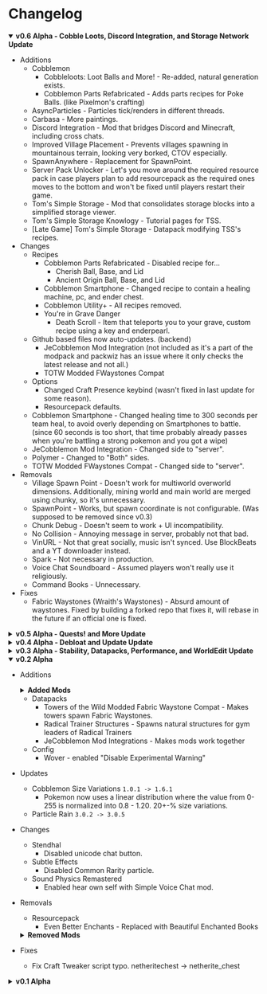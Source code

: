 # Changelog

<details open>
<summary><b>
v0.6 Alpha - Cobble Loots, Discord Integration, and Storage Network Update
</b></summary>

- Additions
	- Cobblemon
		- Cobbleloots: Loot Balls and More! - Re-added, natural generation exists.
		- Cobblemon Parts Refabricated - Adds parts recipes for Poke Balls. (like Pixelmon's crafting)
	- AsyncParticles - Particles tick/renders in different threads.
	- Carbasa - More paintings.
	- Discord Integration - Mod that bridges Discord and Minecraft, including cross chats.
	- Improved Village Placement - Prevents villages spawning in mountainous terrain, looking very borked, CTOV especially.
	- SpawnAnywhere - Replacement for SpawnPoint.
	- Server Pack Unlocker - Let's you move around the required resource pack in case players plan to add resourcepack as the required ones moves to the bottom and won't be fixed until players restart their game.
	- Tom's Simple Storage - Mod that consolidates storage blocks into a simplified storage viewer.
	- Tom's Simple Storage Knowlogy - Tutorial pages for TSS.
	- [Late Game] Tom's Simple Storage - Datapack modifying TSS's recipes.
- Changes
	- Recipes
		- Cobblemon Parts Refabricated - Disabled recipe for...
			- Cherish Ball, Base, and Lid
			- Ancient Origin Ball, Base, and Lid
		- Cobblemon Smartphone - Changed recipe to contain a healing machine, pc, and ender chest.
		- Cobblemon Utility+ - All recipes removed.
		- You're in Grave Danger
			- Death Scroll - Item that teleports you to your grave, custom recipe using a key and enderpearl.
	- Github based files now auto-updates. (backend)
		- JeCobblemon Mod Integration (not included as it's a part of the modpack and packwiz has an issue where it only checks the latest release and not all.)
		- TOTW Modded FWaystones Compat
	- Options
		- Changed Craft Presence keybind (wasn't fixed in last update for some reason).
		- Resourcepack defaults.
	- Cobblemon Smartphone - Changed healing time to 300 seconds per team heal, to avoid overly depending on Smartphones to battle. (since 60 seconds is too short, that time probably already passes when you're battling a strong pokemon and you got a wipe)
	- JeCobblemon Mod Integration - Changed side to "server".
	- Polymer - Changed to "Both" sides.
	- TOTW Modded FWaystones Compat - Changed side to "server".
- Removals
	- Village Spawn Point - Doesn't work for multiworld overworld dimensions. Additionally, mining world and main world are merged using chunky, so it's unnecessary.
	- SpawnPoint - Works, but spawn coordinate is not configurable. (Was supposed to be removed since v0.3)
	- Chunk Debug - Doesn't seem to work + UI incompatibility.
	- No Collision - Annoying message in server, probably not that bad.
	- VinURL - Not that great socially, music isn't synced. Use BlockBeats and a YT downloader instead.
	- Spark - Not necessary in production.
	- Voice Chat Soundboard - Assumed players won't really use it religiously.
	- Command Books - Unnecessary.
- Fixes
	- Fabric Waystones (Wraith's Waystones) - Absurd amount of waystones. Fixed by building a forked repo that fixes it, will rebase in the future if an official one is fixed.

</details>

<details>
<summary><b>
v0.5 Alpha - Quests! and More Update
</b></summary>

- Additions
	- Quests - JeCobblemon Quests are now added! Still a work in progress.
	- Pack logo
	- Window Name
	- Server Logo
	- Config
		- Global Packs - Add a `required_data_and_resources` for packs who combine both datapack and resourcepack. (to avoid duplications)
		- Open Parties and Claims - Added modded blocks in settings.
		- Sophisticated Core - Added default config, as a workaround from first time install freezing on world creation. (Really annoying)
	- Mods
		- Auth Me - For account switching.
		- Chat Animation - Replaced Chat Impressive Animation.
		- Chunk Activity Tracker - Library mod.
		- Chunk Debug - Find pesky chunks that are slowing down servers.
		- Cobbreeding - Breeding feature in Cobblemon. (Forgotten to add)
		- Does Tt Tick - Mobs won't tick in unseen chunks.
		- Doggy Talents Next - Overhauled MC wolves.
		- Better Dogs x Doggy Talents Next - More dog varieties. 
		- Dumplings Delight Rewrapped - Re-added as update is fixed again.
		- Easy Auth - Password protected account, no need for constant /login. (For servers users.)
		- Fast Item Frames - Items frames are now blocks instead of entities for better rendering.
		- I want it earlier! - 1.21.4+ MC features backported. (Pale Garden, and Happy Ghast in the future)
		- Ledger - Grief logger and rollbacker.
		- Nullscape - Replacement for BetterEnd.
		- Palladium - Performance mod.
		- Packet Fixer - Fixes various problems with packets and nbt.
		- Polymer - Required by clients to see recipes of server only mods that adds items.
		- Raise Sound Limit Simplified - Recommended by Sounds mod.
		- Sawmill - Wood version of Stone Cutter.
		- Seamless Loading Screen - Added back.
		- Super Fast Math - Performance mod.
		- ToadlLib - Library mod.
		- Vaulted End - End ship, overhauled with trials.
		- Vein Mining (Enchanted Book) - Highly configurable vein mining mod.
		- Wakes - Replaced, Satin Free Wakes, because the new Wakes update removes Satin lib as dependency.
- Updates
	- README.md - More info added, what to download and how to install.
	- JeCobblemon Datapack - v0.2 `->` v0.3
		- Adds many new mod integrations. See [changelog](https://github.com/WxAaRoNxW/JeCobblemon-Modpack/blob/dev/datapacks/mod-integrations/CHANGELOG.md) for info.
		- Uses url based download now.
	- Chest Tracker - Moved button in some UI.
	- InvMove - Disabled movement in some UI.
	- Notable Updates
		- Cobblemon Quests - New detections.
		- Cobblemon: Mega Showdown - A lot of new stuff.
		- More Radical Trainers - Adds more trainers.
		
		<details>
		<summary><b>
		Updates
		</b></summary>

		- <b>Async</b>: async-0.1.7+alpha.2-1.21.1.jar `->` async-0.1.7+alpha.3-1.21.1.jar
		- <b>Enchantment Descriptions</b>: enchdesc-fabric-1.21.1-21.1.5.jar `->` enchdesc-fabric-1.21.1-21.1.7.jar
		- <b>WATERMeDIA</b>: watermedia-2.1.22.jar `->` watermedia-2.1.23.jar
		- <b>Cobblemon Quests</b>: cobblemon_quests-[1.21.1]-fabric-1.1.12.jar `->` cobblemon_quests-[1.21.1]-fabric-1.1.14.jar
		- <b>Fast Better Grass</b>: Fast Better Grass.zip `->` Fast Better Grass.zip
		- <b>Entity Culling</b>: entityculling-fabric-1.7.3-mc1.21.jar `->` entityculling-fabric-1.7.4-mc1.21.jar
		- <b>Display Case</b>: display_case-fabric-1.21-1.0.1.jar `->` display_case-fabric-1.21.1-1.2.jar
		- <b>Cobblemon Drop Loot Tables</b>: cobblemon-droploottables-1.6-fabric-1.3.1.jar `->` cobblemon-droploottables-1.6-fabric-1.4.0.jar
		- <b>Dynamic FPS</b>: dynamic-fps-3.9.0+minecraft-1.21.0-fabric.jar `->` dynamic-fps-3.9.2+minecraft-1.21.0-fabric.jar
		- <b>Oh The Biomes We've Gone</b>: Oh-The-Biomes-Weve-Gone-Fabric-2.3.9.jar `->` Oh-The-Biomes-Weve-Gone-Fabric-2.3.11.jar
		- <b>Radical Cobblemon Trainers API</b>: rctapi-fabric-1.21.1-0.10.14-beta.jar `->` rctapi-fabric-1.21.1-0.10.15-beta.jar
		- <b>Trail&Tales Delight</b>: trailandtales_delight-fabric-1.21.1-1.0.jar `->` trailandtales_delight-fabric 1.21.1-1.1.5.jar
		- <b>Remove Reloading Screen</b>: rrls-5.0.8+mc1.21.1-fabric.jar `->` rrls-5.0.9+mc1.21.1-fabric.jar
		- <b>Artifacts</b>: artifacts-fabric-12.1.0.jar `->` artifacts-fabric-12.1.1.jar
		- <b>AlinLib</b>: AlinLib-fabric-2.1.0-beta.1+mc1.21.jar `->` AlinLib-fabric-2.1.0-beta.2+mc1.21.jar
		- <b>Fabric API</b>: fabric-api-0.115.3+1.21.1.jar `->` fabric-api-0.115.4+1.21.1.jar
		- <b>Cobblemon Interface: Modded</b>: Cobblemon Interface Modded v1.7.0.zip `->` Cobblemon Interface Modded v1.8.0.zip
		- <b>More Delight (for Farmer's Delight)</b>: moredelight-25.01.13-1.21-fabric.jar `->` moredelight-25.03.27-1.21-fabric.jar
		- <b>Stonecutter Damage</b>: stonecutter-damage-mcmeta-45-48_1.21.jar `->` stonecutter-damage-mcmeta-45-71_1.21-1.21.5.jar
		- <b>You're in Grave Danger</b>: youre-in-grave-danger-fabric-2.4.14.jar `->` youre-in-grave-danger-fabric-2.4.15.jar
		- <b>Balm</b>: balm-fabric-1.21.1-21.0.34.jar `->` balm-fabric-1.21.1-21.0.38.jar
		- <b>CICADA</b>: cicada-lib-0.11.2+1.21-1.21.1.jar `->` cicada-lib-0.11.9+1.21-1.21.1.jar
		- <b>Lootr</b>: lootr-fabric-1.21-1.10.35.90.jar `->` lootr-fabric-1.21-1.10.35.91.jar
		- <b>CraftPresence</b>: CraftPresence-2.5.3+1.21.1-fabric.jar `->` CraftPresence-2.5.4+1.21.1-fabric.jar
		- <b>YetAnotherConfigLib (YACL)</b>: yet_another_config_lib_v3-3.6.5+1.21.1-fabric.jar `->` yet_another_config_lib_v3-3.6.6+1.21.1-fabric.jar
		- <b>More Cobblemon Move Animations</b>: more-cobblemon-move-anims-1.2.jar `->` more-cobblemon-move-anims-1.3.jar
		- <b>Ping Wheel</b>: Ping-Wheel-1.10.1-fabric-1.21.1.jar `->` Ping-Wheel-1.10.2-fabric-1.21.1.jar
		- <b>Chat Notify</b>: chatnotify-fabric-2.4.2+1.21.jar `->` chatnotify-fabric-2.4.3+1.21.jar
		- <b>Language Reload</b>: language-reload-1.7.2+1.21.1.jar `->` language-reload-1.7.3+1.21.1.jar
		- <b>Not Enough Animations</b>: notenoughanimations-fabric-1.9.2-mc1.21.jar `->` notenoughanimations-fabric-1.9.3-mc1.21.jar
		- <b>EMI</b>: emi-1.1.20+1.21.1+fabric.jar `->` emi-1.1.21+1.21.1+fabric.jar
		- <b>Bloo's Gacha Machine</b>: gachamachine-1.1.0.jar `->` gachamachine-1.1.1.jar
		- <b>Radical Cobblemon Trainers</b>: rctmod-fabric-1.21.1-0.14.1-beta.jar `->` rctmod-fabric-1.21.1-0.14.3-beta.jar
		- <b>Presence Footsteps</b>: PresenceFootsteps-1.10.3+1.21.jar `->` PresenceFootsteps-1.11.0+1.21.jar
		- <b>Camerapture</b>: Camerapture-1.9.1+mc1.21.1-fabric.jar `->` Camerapture-1.10.0+mc1.21.1-fabric.jar
		- <b>Skin Restorer</b>: skinrestorer-2.2.1+1.21-fabric.jar `->` skinrestorer-2.3.0+1.21-fabric.jar
		- <b>Macaw's Fences and Walls</b>: mcw-fences-1.1.2-mc1.21.1fabric.jar `->` mcw-fences-1.2.0-1.21.1fabric.jar
		- <b>Fzzy Config</b>: fzzy_config-0.6.7+1.21.jar `->` fzzy_config-0.6.8+1.21.jar
		- <b>Resourceful Lib</b>: resourcefullib-fabric-1.21-3.0.11.jar `->` resourcefullib-fabric-1.21-3.0.12.jar
		- <b>Accessories</b>: accessories-fabric-1.1.0-beta.34+1.21.1.jar `->` accessories-fabric-1.1.0-beta.35+1.21.1.jar
		- <b>Sound Physics Remastered</b>: sound-physics-remastered-fabric-1.21.1-1.4.8.jar `->` sound-physics-remastered-fabric-1.21.1-1.4.10.jar
		- <b>Cobblemon: Mega Showdown</b>: Cobblemon_MegaShowdown-7.3.0-release-fabric.jar `->` Cobblemon_MegaShowdown-8.2.0-release-fabric.jar
		- <b>Polytone</b>: polytone-1.21-3.3.3-fabric.jar `->` polytone-1.21-3.3.4-fabric.jar
		- <b>Cobblemon - Show Held Items</b>: show-held-items-0.2.1.jar `->` show-held-items-0.2.2.jar
		- <b>3D Skin Layers</b>: skinlayers3d-fabric-1.7.4-mc1.21.jar `->` skinlayers3d-fabric-1.7.5-mc1.21.jar
		- <b>More Radical Trainers</b>: MoreRadicalTrainers1.6.1.zip `->` MoreRadicalTrainers1.7.zip
		- <b>Talk Balloons</b>: TalkBalloons-Fabric-1.21.1-1.1.5.jar `->` TalkBalloons-Fabric-1.21.1-1.1.6.jar
		- <b>Illager Invasion</b>: IllagerInvasion-v21.1.3-1.21.1-Fabric.jar `->` IllagerInvasion-v21.1.4-1.21.1-Fabric.jar
		</details>

- Changes
	- Options
		- Enchantment glint is lowered to 75% to lessen the purple overlay on top of item.
		- FOV Effects lowered to 50% in the event of mods that permanently affects your speed.
	- Artifacts - Everlasting Beef/Steak disabled.
	- Chat Patches
		- Time Formatting `[HH:mm:ss]` to `#`
		- Moved Time to hover 
		- Username formatting `<User>` to `User:`
		- Enabled CompactChat to consolidate alternating duplicate messages.
	- Chat Notify - Ping noise changed to low pitch arrow hit.
	- Dimension Viewer - Removed dimension in chat.
	- Farmer's Delight - Food effect tooltip disabled.
	- ModernFix - Re-disabled ModernFix's Dynamic Entity Renderers for mod compatibility. (Joy of Painting)
	- Size Variation - Mod is now installed on both sides to get the size definition on the top left of summary.
	- Spice of Life - Formula changed to default max HP to 20, but formula persists, but this time to gain max hp, you need to eat 40 unique foods. (This is so that players won't feel weak having 3 hearts only, but not make the formula lost potential extra hearts by increasing the unique food per heart to 6.)
	- Sounds Mod - Removed mention. (Chat Notify does this)
	- WATUT - Circle crop removed.
	- Datapacks - Are all on the servers' side.
- Removals
	- Better Wolf Companion Mod - In favor of Doggy Talents.
	- Chat Impressive Animation - A bit wonky with Exordium.
	- CobbleBadges - Effects are too op artifically removed by increasing points to next tier to an unreachable amount.
	- Cobblemon Capture XP - Too op. (For now)
	- Effective - Rendering issues with lots of mods, just removed it.
	- Farmer's Cutting: BetterNether - Leftover from removal of Better Nether.
	- Hulis Z-Crystals - Replaced by Cobblemon: Mega Showdown.
	- Satin Free Wakes - Obsolete as original Wakes mod is Satin (lib) free.
	- Stone Cutter Damage - Other real mod was better than this datapack version.
	- Toggle Item Frames - Fast Item Frames has this.
	- Torchmaster - In favor of Mega Torch.
	- Zoomify - Use Spyglass.
- Fixes
	- World creation on the very first download of the modpack, will no longer freeze the game indefinitely. (Sophisticated Core bug)
	- Resourcepacks
		- Some resourcepack got disabled after the update.
			- Better Leaves - No more thin looking leaves
		- Ordering of resourpacks - Made some entities look broken.
			- Villagers - Doesn't look weird anymore.
			- CobbleDollars - Merchant no longer looks broken.
	- Inventory - Inventories with scroll no longer glitched seeing next row prematurely/off the UI.
	- Fog - Can now be disabled, unknowingly fixed it somewhere in the last pack updates.
	- Signs - Removed Effective, as it has issues with ImmediatelyFast Sign Text Buffering, and rendering stuff of other mods.
	- Cobble Cafe - Now has models.
	- Display Case Mod - No longer corrupts your player data when destroying a case with no lid.
	- Farmer's Delight - Fixed duplicate effect description from conflicting mod.
	- Joy of Painting - Paintings now render by disabling ModernFix's Dynamic Entity Renderers.
	- KeybindsGalore Plus - Modifier keys are excluded again from opening the pie menu.
	- Packet Fixer - Fixes `Internal Exception: io.netty.handler.codec.DecoderException: Failed to decode packet 'clientbound/minecraft:custom_payload'`. (Hopefully)
	- TOTW Modded FWaystones Compat - Fixed by forking and modifying the datapack to become 1.21.x+ compatible.
- Optimization
	- Load times - Data is relative to dev's PC, (HDD WD Black, compression on)
		- -13 seconds - Removed Torchmaster, due to an error costing 13 seconds of load time.
		- -6 seconds - Replaced Satin Free Wakes, due to an error thinking YACL library is not added.
		- -9 seconds - Added Raise Sound Limit Simplified, due to sounds looking for it, costing 9 seconds of load time.
- Known Issues
	- Fabric Waystones (Wraith's Waystones) - Absurd amount of waystones still spawning with lithostitch/CTOV mod.
</details>

<details>
<summary><b>
v0.4 Alpha - Debloat and Update Update
</b></summary>

- Additions
	- Mods
		- Effective
			- Added back but removed Seamless Loading Screen.
		- JEI Addons
			- Effect
			- Professions
			- Resources - Somewhat replacement for Better Enchanted Book's tool compatibility tooltip.
			- Beacons
		- Cryonic Config (lib)
			- Wasn't added before, for some reason wasn't necessary by mods that require it.
		- FTB
			- Filter System - Adds more control with quests. Like "any item listed" quest.
			- XMod - Adds integration to some mods.
	- Datapack
		- Cobblemon Utility+ Recipes - Recipes were separated after the update.
- Updates
	- All mods outdated as of this patch.
	- Notable updates (That are known of)
		- Cobblemon Shearems
			- Updated to fix loot not dropping but can audibly hear that the pokemon was sheared.
		- Bloo's Gacha Machine - You can now have 10 machines, fully customizable with datapacks!
			- Better config
		- Cobbled Gacha - 2 new machines and standard Gacha Machine now exists.
		- KeybindsGalore Plus - You can now click an option in the pie menu. Good for keybinds with hold key.
			- Config file updated to new version.
		<details>
		<summary><b>
		Updated Mods
		</b></summary>

		- <b>Bloo's Gacha Machine</b>: gachamachine-1.0.0.jar `->` gachamachine-1.1.0.jar
		- <b>AlinLib</b>: AlinLib-fabric-2.1.0-alpha.6+mc1.21.jar `->` AlinLib-fabric-2.1.0-beta.1+mc1.21.jar
		- <b>Collective</b>: collective-1.21.1-7.93.jar `->` collective-1.21.1-8.1.jar
		- <b>e4mc</b>: e4mc_minecraft-fabric-5.2.1.jar `->` e4mc_minecraft-fabric-5.3.0.jar
		- <b>NetherPortalFix</b>: netherportalfix-fabric-1.21.1-21.1.1.jar `->` netherportalfix-fabric-1.21.1-21.1.3.jar
		- <b>Jade 🔍</b>: Jade-1.21.1-Fabric-15.9.3.jar `->` Jade-1.21.1-Fabric-15.10.0.jar
		- <b>MNS - Moog's Nether Structures</b>: mns-1.0.7-1.21.jar `->` mns-1.0.8-1.21.jar
		- <b>Ube's Delight</b>: ubesdelight-fabric-1.21.1-0.3.2.jar `->` ubesdelight-fabric-1.21.1-0.4.0-3.0.0+refab.jar
		- <b>Accessories</b>: accessories-fabric-1.1.0-beta.31+1.21.1.jar `->` accessories-fabric-1.1.0-beta.34+1.21.1.jar
		- <b>Inventory Profiles Next</b>: InventoryProfilesNext-fabric-1.21-2.1.2.jar `->` InventoryProfilesNext-fabric-1.21-2.1.5.jar
		- <b>Pineapple Delight</b>: PineappleDeight-1.0.3-Fix-1.21.1-Fabric.jar `->` pineapple_delight-1.0.4-1.21.1-Fabric.jar
		- <b>Clutter</b>: clutter-1.21.1-0.6.4.jar `->` clutter-1.21.1-0.6.5.jar
		- <b>XaeroPlus</b>: XaeroPlus-2.26.3+fabric-1.21.1-WM1.39.4-MM25.1.0.jar `->` XaeroPlus-2.26.5+fabric-1.21.1-WM1.39.4-MM25.2.0.jar
		- <b>MoreCobblemonTweaks</b>: MoreCobblemonTweaks-fabric-1.0.2.jar `->` MoreCobblemonTweaks-fabric-1.0.3.jar
		- <b>Tomes of Experience</b>: tomes-of-experience-0.1.1.jar `->` tomes-of-experience-0.1.2.jar
		- <b>ChoiceTheorem's Overhauled Village</b>: [fabric]ctov-3.5.5.jar `->` [fabric]ctov-3.5.6.jar
		- <b>Dynamic FPS</b>: dynamic-fps-3.7.7+minecraft-1.21.0-fabric.jar `->` dynamic-fps-3.9.0+minecraft-1.21.0-fabric.jar
		- <b>Oh The Biomes We've Gone</b>: Oh-The-Biomes-Weve-Gone-Fabric-2.3.4.jar `->` Oh-The-Biomes-Weve-Gone-Fabric-2.3.9.jar
		- <b>AddonsLib</b>: addonslib-fabric-1.21.1-1.4.jar `->` addonslib-fabric-1.21.1-1.6.jar
		- <b>Resourceful Config</b>: resourcefulconfig-fabric-1.21-3.0.9.jar `->` resourcefulconfig-fabric-1.21-3.0.10.jar
		- <b>JamLib</b>: jamlib-fabric-1.2.2-build.2+1.21.1.jar `->` jamlib-fabric-1.3.2+1.21.1.jar
		- <b>SimpleTMs: TMs and TRs for Cobblemon</b>: SimpleTMs-fabric-2.0.2.jar `->` SimpleTMs-fabric-2.0.3.jar
		- <b>Trade Cycling</b>: trade-cycling-fabric-1.21.1-1.0.15.jar `->` trade-cycling-fabric-1.21.1-1.0.17.jar
		- <b>Storage Delight</b>: storagedelight-24.12.15-1.21-fabric.jar `->` storagedelight-25.03.09-1.21-fabric.jar
		- <b>Village Spawn Point</b>: villagespawnpoint-1.21.1-4.4.jar `->` villagespawnpoint-1.21.1-4.5.jar
		- <b>Sounds</b>: sounds-2.4.5+1.21.1+fabric.jar `->` sounds-2.4.8+1.21.1+fabric.jar
		- <b>Fabric API</b>: fabric-api-0.115.1+1.21.1.jar `->` fabric-api-0.115.3+1.21.1.jar
		- <b>Fzzy Config</b>: fzzy_config-0.6.4+1.21.jar `->` fzzy_config-0.6.7+1.21.jar
		- <b>WATERFrAMES: Multimedia Displays</b>: waterframes-FABRIC-mc1.21.1-v2.1.7.jar `->` waterframes-FABRIC-mc1.21.1-v2.1.12a.jar
		- <b>YUNG's Better End Island</b>: YungsBetterEndIsland-1.21.1-Fabric-3.1.1.jar `->` YungsBetterEndIsland-1.21.1-Fabric-3.1.2.jar
		- <b>Rad Gyms [Cobblemon]</b>: Rad Gyms [Cobblemon]-0.1.8b-stable.jar `->` Rad Gyms [Cobblemon]-0.1.10-stable.jar
		- <b>Sodium</b>: sodium-fabric-0.6.5+mc1.21.1.jar `->` sodium-fabric-0.6.9+mc1.21.1.jar
		- <b>Entity Culling</b>: entityculling-fabric-1.7.2-mc1.21.jar `->` entityculling-fabric-1.7.3-mc1.21.jar
		- <b>Cardinal Components API</b>: cardinal-components-api-6.1.1.jar `->` cardinal-components-api-6.1.2.jar
		- <b>Radical Cobblemon Trainers</b>: rctmod-fabric-1.21.1-0.13.16-beta.jar `->` rctmod-fabric-1.21.1-0.14.1-beta.jar
		- <b>Camerapture</b>: Camerapture-1.9.0+mc1.21.1-fabric.jar `->` Camerapture-1.9.1+mc1.21.1-fabric.jar
		- <b>Farmer's Delight Refabricated</b>: FarmersDelight-1.21.1-2.2.9+refabricated.jar `->` FarmersDelight-1.21.1-3.0.1+refabricated.jar
		- <b>Async</b>: async-0.1.6+alpha.4-1.21.1.jar `->` async-0.1.7+alpha.2-1.21.1.jar
		- <b>EMI</b>: emi-1.1.19+1.21.1+fabric.jar `->` emi-1.1.20+1.21.1+fabric.jar
		- <b>Cobblemon: Mega Showdown</b>: Cobblemon_MegaShowdown-2.3.0-beta-release-fabric.jar `->` Cobblemon_MegaShowdown-7.3.0-release-fabric.jar
		- <b>Farming for Blockheads</b>: farmingforblockheads-fabric-1.21.1-21.1.4.jar `->` farmingforblockheads-fabric-1.21.1-21.1.7.jar
		- <b>Knowlogy Book</b>: knowlogy-fabric-0.6.0-1.21.1.jar `->` knowlogy-fabric-0.7.1-1.21.1.jar
		- <b>Very Many Players (Fabric)</b>: vmp-fabric-mc1.21.1-0.2.0+beta.7.169-all.jar `->` vmp-fabric-mc1.21.1-0.2.0+beta.7.170-all.jar
		- <b>Cobblemon Alpha Project</b>: CobblemonAlphasFabric-1.0+1.6.1.jar `->` CobblemonAlphasFabric-1.1+1.6.1.jar
		- <b>Trail&Tales Delight</b>: trailandtales_delight-1.21.1-0.1.jar `->` trailandtales_delight-fabric-1.21.1-1.0.jar
		- <b>Radical Trainers Structures [Cobblemon]</b>: RadicalTrainersStructures v0.1.zip `->` RadicalTrainersStructures v0.2.0.zip
		- <b>Motschen's Better Leaves</b>: Better-Leaves-9.0.zip `->` Better-Leaves-9.1.zip
		- <b>Lithostitched</b>: lithostitched-fabric-1.21.1-1.4.2.jar `->` lithostitched-fabric-1.21.1-1.4.5.jar
		- <b>FancyMenu</b>: fancymenu_fabric_3.3.2_MC_1.21.1.jar `->` fancymenu_fabric_3.4.6_MC_1.21.1.jar
		- <b>InvMove</b>: InvMove-1.21-0.8.8-Fabric.jar `->` InvMove-0.9.0+1.21.1-Fabric.jar
		- <b>Bad Wither No Cookie - Reloaded</b>: bwncr-fabric-1.21.1-3.20.2.jar `->` bwncr-fabric-1.21.1-3.20.3.jar
		- <b>Cobblemon Knowlogy</b>: cobblemon_knowlogy-fabric-1.1.0-1.21.1.jar `->` cobblemon_knowlogy-fabric-1.3.0-1.21.1.jar
		- <b>WATERMeDIA</b>: watermedia-2.1.16.jar `->` watermedia-2.1.22.jar
		- <b>Capture Cap - RCT Version [Cobblemon]</b>: rctcapturecap-fabric-1.21.1-1.0.0.jar `->` rctcapturecap-fabric-1.21.1-1.0.1.jar
		- <b>Rustic Delight</b>: rusticdelight-fabric-1.21.1-1.3.2.jar `->` rusticdelight-fabric-1.21.1-1.4.0.jar
		- <b>Amendments</b>: amendments-1.21-1.2.23-fabric.jar `->` amendments-1.21-1.2.24-fabric.jar
		- <b>End's Delight</b>: ends_delight-refabricated-1.21.1-2.5.jar `->` ends_delight-2.5.2+refabricated.1.21.1.jar
		- <b>Chat Impressive Animation</b>: ChatImpressiveAnimation-fabric-1.2.1+mc1.21.4.jar `->` ChatImpressiveAnimation-fabric-1.3.0+mc1.21.4.jar
		- <b>Controlify</b>: controlify-2.0.1+1.21-fabric.jar `->` controlify-2.0.2+1.21-fabric.jar
		- <b>Cycle Paintings</b>: cyclepaintings-1.21.1-3.7.jar `->` cyclepaintings-1.21.1-4.1.jar
		- <b>Artifacts</b>: artifacts-fabric-12.0.6.jar `->` artifacts-fabric-12.1.0.jar
		- <b>KeybindsGalore Plus</b>: keybindsgalore_plus-1.3.4+1.21.jar `->` keybindsgalore_plus-1.4.1+1.21.jar
		- <b>Cobblemon Utility+ (IVs, EVs, & More)</b>: Cobblemon-Utility+-fabric-1.2.jar `->` Cobblemon-Utility+-fabric-1.5.jar
		- <b>Death Backup</b>: deathbackup-1.21.1-3.4.jar `->` deathbackup-1.21.1-3.5.jar
		- <b>Cooking for Blockheads</b>: cookingforblockheads-fabric-1.21.1-21.1.9.jar `->` cookingforblockheads-fabric-1.21.1-21.1.12.jar
		- <b>CreativeCore</b>: CreativeCore_FABRIC_v2.12.23_mc1.21.1.jar `->` CreativeCore_FABRIC_v2.12.32_mc1.21.1.jar
		- <b>Cobblemon Spawn Notification</b>: cobblemon-spawn-notification-1.6-fabric-1.0.0.jar `->` cobblemon-spawn-notification-1.6-fabric-1.2.1.jar
		- <b>Dismount Entity</b>: dismountentity-1.21.1-3.5.jar `->` dismountentity-1.21.1-3.6.jar
		- <b>Bookshelf</b>: bookshelf-fabric-1.21.1-21.1.43.jar `->` bookshelf-fabric-1.21.1-21.1.50.jar
		- <b>libIPN</b>: libIPN-fabric-1.21-6.2.1.jar `->` libIPN-fabric-1.21-6.4.0.jar
		- <b>My Nether's Delight Refabricated</b>: MyNethersDelight-1.21.1-1.1.2+1.7.7.refabricated.jar `->` MyNethersDelight-1.21.1-2.0.2+1.7.8.refabricated.jar
		- <b>More Culling</b>: moreculling-fabric-1.21.1-1.0.3.jar `->` moreculling-fabric-1.21.1-1.0.6.jar
		- <b>MSS - Moog's Soaring Structures</b>: mss-1.2.7-1.21.jar `->` mss-1.2.8-1.21.jar
		- <b>Shulker Box Tooltip</b>: shulkerboxtooltip-fabric-5.1.2+1.21.1.jar `->` shulkerboxtooltip-fabric-5.1.3+1.21.1.jar
		- <b>Traveler's Backpack</b>: travelersbackpack-fabric-1.21.1-10.1.15.jar `->` travelersbackpack-fabric-1.21.1-10.1.17.jar
		- <b>Fabric Language Kotlin</b>: fabric-language-kotlin-1.13.0+kotlin.2.1.0.jar `->` fabric-language-kotlin-1.13.2+kotlin.2.1.20.jar
		- <b>Oh The Trees You'll Grow</b>: Oh-The-Trees-Youll-Grow-fabric-1.21.1-5.0.6.jar `->` Oh-The-Trees-Youll-Grow-fabric-1.21.1-5.0.9.jar
		- <b>Let Me Despawn</b>: letmedespawn-1.21.x-fabric-1.4.4.jar `->` letmedespawn-1.21.x-fabric-1.5.0.jar
		- <b>TrashSlot</b>: trashslot-fabric-1.21.1-21.1.2.jar `->` trashslot-fabric-1.21.1-21.1.4.jar
		- <b>CraftTweaker</b>: CraftTweaker-fabric-1.21.1-21.0.21.jar `->` CraftTweaker-fabric-1.21.1-21.0.24.jar
		- <b>TxniLib</b>: txnilib-fabric-1.0.22-1.21.1.jar `->` txnilib-fabric-1.0.23-1.21.1.jar
		- <b>Moonlight Lib</b>: moonlight-1.21-2.17.31-fabric.jar `->` moonlight-1.21-2.17.37-fabric.jar
		- <b>ImmediatelyFast</b>: ImmediatelyFast-Fabric-1.3.5+1.21.1.jar `->` ImmediatelyFast-Fabric-1.6.3+1.21.1.jar
		- <b>YUNG's Better Strongholds</b>: YungsBetterStrongholds-1.21.1-Fabric-5.1.2.jar `->` YungsBetterStrongholds-1.21.1-Fabric-5.1.3.jar
		- <b>Chisel Reborn</b>: chisel-fabric-1.21.1-1.8.2.jar `->` chisel-fabric-2.0.0+mc1.21.1.jar
		- <b>Balm</b>: balm-fabric-1.21.1-21.0.23.jar `->` balm-fabric-1.21.1-21.0.34.jar
		- <b>Chat Heads</b>: chat_heads-0.13.12-fabric-1.21.jar `->` chat_heads-0.13.13-fabric-1.21.jar
		- <b>YetAnotherConfigLib (YACL)</b>: yet_another_config_lib_v3-3.6.3+1.21.1-fabric.jar `->` yet_another_config_lib_v3-3.6.5+1.21.1-fabric.jar
		- <b>What Are They Up To (Watut)</b>: watut-fabric-1.21.0-1.1.3.jar `->` watut-fabric-1.21.0-1.2.3.jar
		- <b>Open Parties and Claims</b>: open-parties-and-claims-fabric-1.21.1-0.23.7.jar `->` open-parties-and-claims-fabric-1.21.1-0.24.0.jar
		- <b>CICADA</b>: cicada-lib-0.10.2+1.21-1.21.1.jar `->` cicada-lib-0.11.2+1.21-1.21.1.jar
		- <b>InvMoveCompats</b>: InvMoveCompats-1.20-0.3.2-Fabric.jar `->` InvMoveCompats-0.4.0+1.21.4-Fabric.jar
		- <b>Cobblemon Fight or Flight Reborn</b>: fightorflight-fabric-0.7.4.jar `->` fightorflight-fabric-0.7.6.jar
		- <b>LivelierPokemon</b>: livelierpokemon-fabric-2.0.0+1.21.1.jar `->` livelierpokemon-fabric-2.0.4+1.21.1.jar
		- <b>Fusion (Connected Textures)</b>: fusion-1.2.4-fabric-mc1.21.jar `->` fusion-1.2.5-fabric-mc1.21.jar
		- <b>Radical Cobblemon Trainers API</b>: rctapi-fabric-1.21.1-0.10.12-beta.jar `->` rctapi-fabric-1.21.1-0.10.14-beta.jar
		- <b>Xaero's Minimap</b>: Xaeros_Minimap_25.1.0_Fabric_1.21.jar `->` Xaeros_Minimap_25.2.0_Fabric_1.21.jar
		- <b>Lithium</b>: lithium-fabric-0.14.7+mc1.21.1.jar `->` lithium-fabric-0.15.0+mc1.21.1.jar
		- <b>Forgiving Void</b>: forgivingvoid-fabric-1.21.1-21.1.1.jar `->` forgivingvoid-fabric-1.21.1-21.1.2.jar
		- <b>Polytone</b>: polytone-1.21-3.2.5-fabric.jar `->` polytone-1.21-3.3.3-fabric.jar
		- <b>Tim's Ultimately Comprehensive Cobblemon Edits of Destiny</b>: tims-ultimately-comprehensive-cobblemon-edits-of-destiny-1.6.1-1.jar `->` - tims-ultimately-comprehensive-cobblemon-edits-of-destiny-1.6.1-3.zip
		- <b>YUNG's API</b>: YungsApi-1.21.1-Fabric-5.1.3.jar `->` YungsApi-1.21.1-Fabric-5.1.4.jar
		- <b>RightClickHarvest</b>: rightclickharvest-fabric-4.5.1+1.21.1.jar `->` rightclickharvest-fabric-4.5.3+1.21.1.jar
		- <b>Iris Shaders</b>: iris-fabric-1.8.1+mc1.21.1.jar `->` iris-fabric-1.8.8+mc1.21.1.jar
		- <b>CobbleFurnies</b>: CobbleFurnies-fabric-0.3.1.jar `->` CobbleFurnies-fabric-0.4.3.jar
		- <b>Chat Notify</b>: chatnotify-fabric-2.3.11+1.21.jar `->` chatnotify-fabric-2.4.2+1.21.jar
		- <b>Not Enough Animations</b>: notenoughanimations-fabric-1.9.1-mc1.21.jar `->` notenoughanimations-fabric-1.9.2-mc1.21.jar
		- <b>CobbleDollars [Cobblemon Addon]</b>: cobbledollars-fabric-2.0.0-BETA1+1.21.1.jar `->` CobbleDollars-fabric-2.0.0+Beta-3+1.21.1.jar
		- <b>OptiGUI</b>: optigui-2.3.0-beta.6+1.21.jar `->` optigui-2.3.0-beta.6.1-modrinth+1.21.jar
		- <b>Puzzles Lib</b>: PuzzlesLib-v21.1.27-1.21.1-Fabric.jar `->` PuzzlesLib-v21.1.33-1.21.1-Fabric.jar
		- <b>Geckolib</b>: geckolib-fabric-1.21.1-4.7.3.jar `->` geckolib-fabric-1.21.1-4.7.5.1.jar
		- <b>LambDynamicLights</b>: lambdynamiclights-3.1.4+1.21.1.jar `->` lambdynamiclights-4.1.0+1.21.1.jar
		- <b>YUNG's Better Nether Fortresses</b>: YungsBetterNetherFortresses-1.21.1-Fabric-3.1.3.jar `->` YungsBetterNetherFortresses-1.21.1-Fabric-3.1.4.jar
		- <b>Handcrafted</b>: handcrafted-fabric-1.21.1-4.0.2.jar `->` handcrafted-fabric-1.21.1-4.0.3.jar
		- <b>Cobblemon Drop Loot Tables</b>: cobblemon-droploottables-1.6-fabric-1.0.0.jar `->` cobblemon-droploottables-1.6-fabric-1.3.1.jar
		- <b>Lootr</b>: lootr-fabric-1.21-1.10.34.88.jar `->` lootr-fabric-1.21-1.10.35.90.jar
		- <b>Simple Voice Chat</b>: voicechat-fabric-1.21.1-2.5.27.jar `->` voicechat-fabric-1.21.1-2.5.28.jar
		- <b>Concurrent Chunk Management Engine (Fabric)</b>: c2me-fabric-mc1.21.1-0.3.0+alpha.0.307.jar `->` c2me-fabric-mc1.21.1-0.3.0+alpha.0.317.jar
		- <b>Trinkets Compat Layer for Accessories</b>: accessories_tclayer-3.10.0-beta.20+1.21.1.jar `->` accessories_tclayer-3.10.0-beta.25+1.21.1.jar
		- <b>YUNG's Better Desert Temples</b>: YungsBetterDesertTemples-1.21.1-Fabric-4.1.3.jar `->` YungsBetterDesertTemples-1.21.1-Fabric-4.1.5.jar
		- <b>Subtle Effects</b>: SubtleEffects-fabric-1.21-1.8.0.jar `->` SubtleEffects-fabric-1.21.1-1.9.3.jar
		- <b>Supplementaries</b>: supplementaries-1.21-3.0.37-beta-fabric.jar `->` supplementaries-1.21-3.0.41-beta-fabric.jar
		- <b>Cobblemon Integrations</b>: cobblemonintegrations-fabric-1.21.1-1.1.1.jar `->` cobblemonintegrations-fabric-1.21.1-1.1.2.jar
		- <b>Farmer's Cutting: Oh The Biomes We've Gone</b>: farmers-cutting-oh-the-biomes-weve-gone-1.21.1-2.0a-fabric.jar `->` farmers-cutting-oh-the-biomes-weve-gone-1.21.1-2.1-fabric.jar
		- <b>CobbleTowns: Continued [Cobblemon 1.6.1]</b>: CobbleFolk Skin Pack (for 1.6).zip `->` CobbleTowns 1.1.1 (for 1.6).zip
		- <b>MrCrayfish's Furniture Mod: Refurbished</b>: refurbished_furniture-fabric-1.21.1-1.0.8.jar `->` refurbished_furniture-fabric-1.21.1-1.0.12.jar
		- <b>FTB Quests (Fabric)</b>: ftb-quests-fabric-2101.1.4.jar `->` ftb-quests-fabric-2101.1.6.jar
		- <b>FTB Library (Fabric)</b>: ftb-library-fabric-2101.1.8.jar `->` ftb-library-fabric-2101.1.12.jar
		</details>
- Changes
	- Loot Journal
		- Anchorpoint is slightly offset to not block CobbleDollars' UI (was supposed to be configured since version 0.2)
	- Sound Physics Remastered
		- Hear Self is now disabled again on default. Prevents players with bad mics to constantly hear loud noises, leading to a feedback loop.
- Removals
	- Better Enchanted Books
		- Color messes up with Beautiful Enchanted Books Resourcepack, might be re-added when the Beautiful Enchanted Books Mod Edition is updated.
	- BetterX
		- World Edit takes priority.
		- Delights - Food mod related to BetterX
		- BetterEnd Elytra Fix
		- Farmer's Cutting: BetterNether
	- Capes - No one buys custom capes in our private server.
	- Cherished Worlds - Unnecessary
	- Controlify - Controller support is deemed unnecessary, players can download it themselves.
	- Ender Potions - Is not permission restricted when teleporting to other players.
	- Seamless Loading Screen - In favor of Effective
	- Slimy Floor - Unsure how constant this even triggers, assuming it's constant, therefore, removed for optimization, Xaero Worldmap can compensate to show Slime Chunks.
	- Dumplings Delight Rewrapped - Temporarily disabled cause it doesn't support latest version of Farmer's Delight Refabricated.
- Fixes
	- Cobblemon Shearems - Fixes loot not dropping when shearing pokemons.
	- Xaero's Map - Entity radar now renders entity icons.
	- CobbleTowns: Continued - Properly added, dev accidentally had the default download set to resourcepack.
- Known Issues
	- Fabric Waystons - Multiple waystones in village
		- Lithostitched's dev's pull request to Fabric Waystone still hasn't been merged, after that the dev can push an update fixing CTOV and FWaystone's integration.
</details>

<details>
<summary><b>
v0.3 Alpha - Stability, Datapacks, Performance, and WorldEdit Update
</b></summary>

- Additions
	- Mods
		- Better Wolf Companion - More reliable wolves.
		- Draggable Lists - Drag Resource Packs and Data Packs instead of clicking on move buttons.
		- Ender Potion - Lore friendly `/tpa`, will add a soulbound feature in the future.
		- More Cobblemon Move Anims - Adds more animations to some unloved Pokemons.
		- Pokemon Badges - To integrate with Radical Trainers and More Radical Trainers.
		- Stonecutter Damage - Damages entities who steps on it.
		- WorldEdit - With the removal of problematic mods, Diagonal mod, servers should be able to handle having WorldEdit in this modpack.
	- Datapacks
		- Cobble Cafe - Gives some pokemons cafe clothes.
		- Cobble Towns: Continued - Pokemon themed structure generation.
		- Cobblemon Additions - Pokemon themed structure generation.
		- CobbledGacha - Gacha Machine is finally modified for Cobblemon!
		- Cobblemon Rad Gyms Refurbished - Refurbishes the RAD Gyms dimension.
		- Cobblemon Modded Drops - Datapack integration from other mods like Farmer's Delight.
		- Last Resort - Utilizes the Shearems mod to shear certain pokemons for... food...
	- Resourcepacks
		- Beautiful Enchanted Books - Replaces Beautiful Enchanted Books [Mod Edition]
		- Cobble Motion - Adds idle motions to Pokemons that doesn't have one.
		- Cobble Folk - Adds skins to villagers, addition for Cobble Towns: Continued.
		- RCT Trainers+ - Replaces RCT Animations
		- Cobbled Gacha - Changes the Gacha Machine thematic to Cobblemon. (server resourcepack)
		- Last Resort - Utilizes the Shearems mod to shear certain pokemons for... food... (server resourcepack)

- Updates
	- Accessories `1.1.0-beta.28 -> 1.1.0-beta.31`
		- Update to beta 30+ fixes the error log that appears when MC boots up.
	- owo `0.12.15 -> 0.12.15.1`
		- Required by updated Accessories.
	- Config
		- Adds new configuration to some UI for Chest Tracker and InvMove
- Changes
	- Versioning of modpack to follow semantic versioning.
	- 3D Skin Layer - Thinned head, cause it was comically large.
	- CobbleDollars - Merchant now accepts Minerals, Berries, Mints, Apricorns, Cobble Cards
	- Datapacks - Will no longer be downloaded on the client, along with serverpacks.
	- InvMove - Disabled movement in some UI to avoid moving from your initial position when it's not intended.
	- Structure Mods - Some structure mods are set to server side only as they were incorrectly marked as client and server.
		- Hopo
			- Better Mineshaft
			- Ruined Portals
			- Underwater Ruins
	- XaeroMinimap/Worldmap 
		- Included paintings in the exclude list of Xaero's render config.
		- Changed sides from client only to both client and server, for better world/dimension identification.
	
- Removals
	- Beautiful Enchanted Books [Mod Edition] - Has problems with unsupported modded books that leads to a crash, when ModernFix's Dynamic Resource is enabled.
	- Bisect Mod - We're not sponsored, why are we giving them free plugs.
	- Diagonal - Too expensive in ram usage with World Edit.
		- Fences
		- Walls
		- Windows
	- Effective - Due to its Veil library crashing the game sometimes.
	- Macaw's Oh The Biomes We've Gone - Too expensive in ram usage with World Edit. Bad integration, log spams when the MCW mod is incomplete.
	- Patpat - Removed for now as it conflicts with other mods, Cobblemon radial menu, Carry on, Cobbledollars Merchant, etc.
	- Starter Structure - Only works for generating a new world, not dimension.
	- Spawn Point - Not that great, can't set world spawn in MultiWorld.
	- Superflat World No Slimes - Not necessary, decluttering.
	- Waystones - Forgot to remove it, Wraith Waystones still exist.
	- RCT Trainer Animations - Skins weren't in line with their names.
- Fixex
	- Global Packs
		- Re-added, somehow got removed accidentally.
</details>

<details open>
<summary><b>
v0.2 Alpha
</b></summary>

- Additions
	<details>
	<summary><b>
	Added Mods
	</b></summary>

	- QoL
		- [Beautiful Enchanted Books](https://modrinth.com/mod/pcqEicMM) - Modded version of Even Better Enchants to see enchanted book type easily.
		- [BetterEnd Elytra Fix](https://modrinth.com/mod/SI5hDEuA) - Fixes the constant broken armor sound when flying.
		- [Clean Tooltips](https://modrinth.com/mod/vMoHe8uI) - Enhances tooltip for better visuals for enchantments, durability, etc.
		- [CobblemonRIzeTweaks](https://modrinth.com/mod/ON4VDdCA) - UI QoL for Cobblemon.
		- [SkinRestorer](https://modrinth.com/mod/ghrZDhGW) - Shows skins for premium users and also allow offline users to have skins of their own.
		- [Status Effect Bars](https://modrinth.com/mod/x02cBj9Y) - Shows bars below effects in-game to see duration.
	- Features
		- [Cobble Card Quest](https://modrinth.com/mod/oMpr9edn) - Cobblemon TCG
		- [Cobbled Armour Trims](https://modrinth.com/mod/Ui0aohNY) - Trims using type gem.
		- [Cobblemon: PokeMarks](https://modrinth.com/mod/eVcxUsxc) - Marks for pokemons, adds more uniqueness to each catched pokemons.
		- [Cobblemon Repel](https://modrinth.com/mod/u8TYP2M6) - Disables spawning of Pokemons.
		- [CobblemonExtras](https://modrinth.com/mod/TXoSDUCh) - Lots of special commands.
		- [Furnies](https://modrinth.com/mod/BEIW1eno) - Vanilla style furniture.
		- [Joy of Painting](https://modrinth.com/mod/YOs4tZea) - Painting mod
		- [More Compatibility Variants (Oh The Biomes We've Gone)](https://modrinth.com/mod/jwSzLWcy) - More variants for chiseled bookshelf
		- [Music Maker Mod](https://modrinth.com/mod/qQpWCN75) - Social mod to create music together.
		- [My Nether's Delight Refabricated](https://modrinth.com/mod/uIOfYdnw) - More Farmer's Delight food
		- [PatPat](https://modrinth.com/mod/dw7LChq9) - Pat all living things
		- [Presence Footsteps](https://modrinth.com/mod/rcTfTZr3) - Better step sounds
		- [Seed Delight](https://modrinth.com/mod/70AHjgqV) - More Farmer's Delight food
		- [Starter Structure](https://modrinth.com/mod/gi80Z09B) - Auto spawn a specified structure on the spawnpoint works with SpawnPoint.
		- [What Are They Up To](https://modrinth.com/mod/AtB5mHky) - Animates player's current actions (opening chest, inventory, crafting table, messaging, etc)
		- [WITS](https://modrinth.com/mod/AVo2esap) - Command to show what kind of structure you're on right now.
	- Server
		- [Cobblemon Extra Data](https://modrinth.com/mod/97Az7HCf) - Adds more tags to pokemons for statistic purposes.
		- [Command Structures](https://modrinth.com/mod/WEfvvlnl) - Spawn structures.
		- [FastBack](https://modrinth.com/mod/ZHKrK8Rp) - Git based backup for less storage usage.
		- [LuckPerms](https://modrinth.com/mod/Vebnzrzj) - More server permissions 
		- [NoCollision](https://modrinth.com/mod/XIGtm28Z) - Performance enhancement by disabling some passive mob collisions
		- [Panda Per World Seed](https://modrinth.com/mod/RYKoV05B) - Custom seed per dimensions (when wiping mining world)
		- [SpawnPoint](https://modrinth.com/mod/D4y6AJ5H) - Set spawnpoint to different dimensions.
		- [Structure Layout Optimizer](https://modrinth.com/mod/ayPU0OHc) - Performance enhancement for structure spawning. 
	- [CoroUtil](https://modrinth.com/mod/rLLJ1OZM)
    - [Cryonic Config](https://modrinth.com/mod/oEhQIkOs)
	- [JinxedLib](https://modrinth.com/mod/Vrr7WtS4)
	</details>

	- Datapacks
		- Towers of the Wild Modded Fabric Waystone Compat - Makes towers spawn Fabric Waystones.
		- Radical Trainer Structures - Spawns natural structures for gym leaders of Radical Trainers
		- JeCobblemon Mod Integrations - Makes mods work together
	- Config
		- Wover - enabled "Disable Experimental Warning"
- Updates
    - Cobblemon Size Variations `1.0.1 -> 1.6.1`
        - Pokemon now uses a linear distribution where the value from 0-255 is normalized into 0.8 - 1.20. 20+-% size variations.
    - Particle Rain `3.0.2 -> 3.0.5`
- Changes
    - Stendhal
        - Disabled unicode chat button.
	- Subtle Effects
		- Disabled Common Rarity particle.
	- Sound Physics Remastered
		- Enabled hear own self with Simple Voice Chat mod.
- Removals
	- Resourcepack
		- Even Better Enchants - Replaced with Beautiful Enchanted Books
	<details>
	<summary><b>
	Removed Mods
	</b></summary>

    - Stylish Effect & config - Problem with Simple Voice Chat icons, and many other UI buttons, like Stendhal, Talk Balloons and suspicions that prevents you from CTRL + A in chat. Replaced with Status Effect Bars
    - Durability tooltip - Replaced with Clean Tooltips.
	- Datapack Installer - Replaced with Global Packs.
    - Particular - Config file was still there.
	- Arts and Crafts - Not that good of a decoration mod.
	- Additional Lanterns - Majority voted, probably won't be used that much.
	- Additional Lights - Majority voted.
	- Cobblemon Legends Untold Reborn - Discontinued mod.
	- Hide Experimental Warning - Better End has it.
	- Vegan Delight - "no Vegan."
	- Macaw's - Doesn't fit the Vanilla blocks
		- Bridges
		- Furniture
		- Roofs
		- Windows
		- Stairs and Balconies
	- Rechiseled - Looks too similar with Chipped
	- Stacked Blocks - Not too good looking for decoration, not super practical.
	- Stacked Blocks Farmer's Delight - Same
	- Structory - Not much interesting POIs
	- Structory: Towers - Replaced with Towers of The Wilds
	- YUNG's
		- Better Mineshafts - Other mineshaft mod is more interesting 
		- Extras - Not much interesting POIs
	- Formations - Not much interesting POIs
		- Overworld
		- Nether
		- lib
	- Cobblemon: CobbleLoots - No natural generation
	- Fabric Seasons: Delight Compat - Refork duplicate exists, Fabric Seasons: Delight Refabricated Compat
	- Skin Shuffle - Replaced with Skin Restorer because it doesn't work in offline mode and it can accidentally replace premium skins instead of just a facade.
	</details>

- Fixes
	- Fix Craft Tweaker script typo. netheritechest -> netherite_chest

</details>

<details>
<summary><b>
v0.1 Alpha
</b></summary>

- too many to list.
</details>